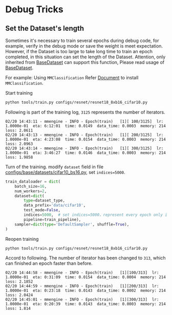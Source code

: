 # Debug Tricks

## Set the Dataset's length

Sometimes it's necessary to train several epochs during debug code, for example, verify in the debug mode or save the weight is meet expectation. However, if the Dataset is too large to take long time to train an epoch completed, in this situation can set the length of the Dataset. Attention, only inherited from [BaseDataset](mmengine.dataset.BaseDataset) can support this function, Please read usage of [BaseDataset](mmengine.dataset.BaseDataset).

For example: Using `MMClassification` Refer [Document](https://mmclassification.readthedocs.io/en/dev-1.x/get_started.html) to install `MMClassification`.

Start training

```bash
python tools/train.py configs/resnet/resnet18_8xb16_cifar10.py
```

Following is part of the training log, `3125` represents the number of iterators.

```
02/20 14:43:11 - mmengine - INFO - Epoch(train)   [1][ 100/3125]  lr: 1.0000e-01  eta: 6:12:01  time: 0.0149  data_time: 0.0003  memory: 214  loss: 2.0611
02/20 14:43:13 - mmengine - INFO - Epoch(train)   [1][ 200/3125]  lr: 1.0000e-01  eta: 4:23:08  time: 0.0154  data_time: 0.0003  memory: 214  loss: 2.0963
02/20 14:43:14 - mmengine - INFO - Epoch(train)   [1][ 300/3125]  lr: 1.0000e-01  eta: 3:46:27  time: 0.0146  data_time: 0.0003  memory: 214  loss: 1.9858
```

Turn of the training. modify `dataset` field in file [configs/base/datasets/cifar10_bs16.py](https://github.com/open-mmlab/mmclassification/blob/dev-1.x/configs/_base_/datasets/cifar10_bs16.py), set `indices=5000`.

```python
train_dataloader = dict(
    batch_size=16,
    num_workers=2,
    dataset=dict(
        type=dataset_type,
        data_prefix='data/cifar10',
        test_mode=False,
        indices=5000,  # set indices=5000，represent every epoch only iterator 5000 samples
        pipeline=train_pipeline),
    sampler=dict(type='DefaultSampler', shuffle=True),
)
```

Reopen training

```bash
python tools/train.py configs/resnet/resnet18_8xb16_cifar10.py
```

Accord to following. The number of iterator has been changed to `313`, which can finished an epoch faster than before.

```
02/20 14:44:58 - mmengine - INFO - Epoch(train)   [1][100/313]  lr: 1.0000e-01  eta: 0:31:09  time: 0.0154  data_time: 0.0004  memory: 214  loss: 2.1852
02/20 14:44:59 - mmengine - INFO - Epoch(train)   [1][200/313]  lr: 1.0000e-01  eta: 0:23:18  time: 0.0143  data_time: 0.0002  memory: 214  loss: 2.0424
02/20 14:45:01 - mmengine - INFO - Epoch(train)   [1][300/313]  lr: 1.0000e-01  eta: 0:20:39  time: 0.0143  data_time: 0.0003  memory: 214  loss: 1.814
```
